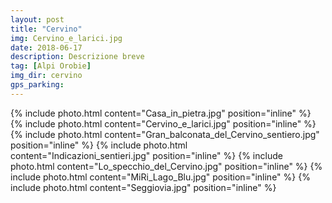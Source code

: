 ```yaml
---
layout: post
title: "Cervino"
img: Cervino_e_larici.jpg
date: 2018-06-17
description: Descrizione breve
tag: [Alpi Orobie]
img_dir: cervino
gps_parking:
---
```

<div>
{% include photo.html content="Casa_in_pietra.jpg" position="inline" %}
{% include photo.html content="Cervino_e_larici.jpg" position="inline" %}
{% include photo.html content="Gran_balconata_del_Cervino_sentiero.jpg" position="inline" %}
{% include photo.html content="Indicazioni_sentieri.jpg" position="inline" %}
{% include photo.html content="Lo_specchio_del_Cervino.jpg" position="inline" %}
{% include photo.html content="MiRi_Lago_Blu.jpg" position="inline" %}
{% include photo.html content="Seggiovia.jpg" position="inline" %}
</div>
